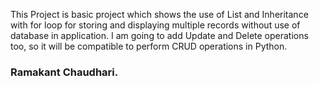 This Project is basic project which shows the use of List and Inheritance with for loop for storing and displaying multiple records without use of database in application. I am going to add Update and Delete operations too, so it will be compatible to perform CRUD operations in Python.

### Ramakant Chaudhari.
